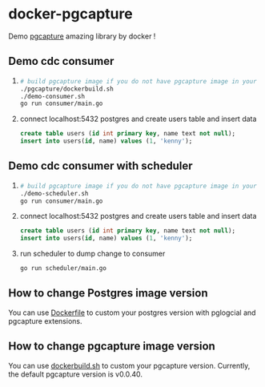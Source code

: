# docker-pgcapture

Demo [pgcapture](https://github.com/rueian/pgcapture) amazing library by docker !

## Demo cdc consumer
1. ```bash
   # build pgcapture image if you do not have pgcapture image in your local.
   ./pgcapture/dockerbuild.sh
   ./demo-consumer.sh
   go run consumer/main.go
   ```
2. connect localhost:5432 postgres and create users table and insert data
   ```sql
   create table users (id int primary key, name text not null);
   insert into users(id, name) values (1, 'kenny'); 
   ```

## Demo cdc consumer with scheduler
1. ```bash
   # build pgcapture image if you do not have pgcapture image in your local.
   ./demo-scheduler.sh
   go run consumer/main.go
   ```
2. connect localhost:5432 postgres and create users table and insert data
   ```sql
   create table users (id int primary key, name text not null);
   insert into users(id, name) values (1, 'kenny'); 
   ```
3. run scheduler to dump change to consumer
   ```bash
   go run scheduler/main.go
   ```

## How to change Postgres image version
You can use [Dockerfile](postgres/Dockerfile) to custom your postgres version with pglogcial and pgcapture extensions.

## How to change pgcapture image version

You can use [dockerbuild.sh](pgcapture/dockerbuild.sh) to custom your pgcapture version. Currently, the default pgcapture version is v0.0.40.
